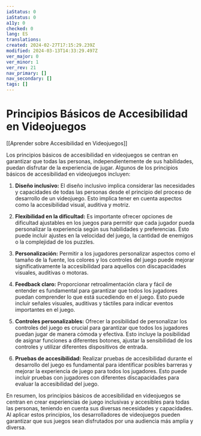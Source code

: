 ```yaml
---
iaStatus: 0
iaStatus: 0
a11y: 0
checked: 0
lang: ES
translations: 
created: 2024-02-27T17:15:29.239Z
modified: 2024-03-13T14:33:29.497Z
ver_major: 0
ver_minor: 1
ver_rev: 21
nav_primary: []
nav_secondary: []
tags: []
---
```

# Principios Básicos de Accesibilidad en Videojuegos

[[Aprender sobre Accesibilidad en Videojuegos]]

Los principios básicos de accesibilidad en videojuegos se centran en garantizar que todas las personas, independientemente de sus habilidades, puedan disfrutar de la experiencia de jugar. Algunos de los principios básicos de accesibilidad en videojuegos incluyen:

1. **Diseño inclusivo:** El diseño inclusivo implica considerar las necesidades y capacidades de todas las personas desde el principio del proceso de desarrollo de un videojuego. Esto implica tener en cuenta aspectos como la accesibilidad visual, auditiva y motriz.

2. **Flexibilidad en la dificultad:** Es importante ofrecer opciones de dificultad ajustables en los juegos para permitir que cada jugador pueda personalizar la experiencia según sus habilidades y preferencias. Esto puede incluir ajustes en la velocidad del juego, la cantidad de enemigos o la complejidad de los puzzles.

3. **Personalización:** Permitir a los jugadores personalizar aspectos como el tamaño de la fuente, los colores y los controles del juego puede mejorar significativamente la accesibilidad para aquellos con discapacidades visuales, auditivas o motoras.

4. **Feedback claro:** Proporcionar retroalimentación clara y fácil de entender es fundamental para garantizar que todos los jugadores puedan comprender lo que está sucediendo en el juego. Esto puede incluir señales visuales, auditivas y táctiles para indicar eventos importantes en el juego.

5. **Controles personalizables:** Ofrecer la posibilidad de personalizar los controles del juego es crucial para garantizar que todos los jugadores puedan jugar de manera cómoda y efectiva. Esto incluye la posibilidad de asignar funciones a diferentes botones, ajustar la sensibilidad de los controles y utilizar diferentes dispositivos de entrada.

6. **Pruebas de accesibilidad:** Realizar pruebas de accesibilidad durante el desarrollo del juego es fundamental para identificar posibles barreras y mejorar la experiencia de juego para todos los jugadores. Esto puede incluir pruebas con jugadores con diferentes discapacidades para evaluar la accesibilidad del juego.

En resumen, los principios básicos de accesibilidad en videojuegos se centran en crear experiencias de juego inclusivas y accesibles para todas las personas, teniendo en cuenta sus diversas necesidades y capacidades. Al aplicar estos principios, los desarrolladores de videojuegos pueden garantizar que sus juegos sean disfrutados por una audiencia más amplia y diversa.
